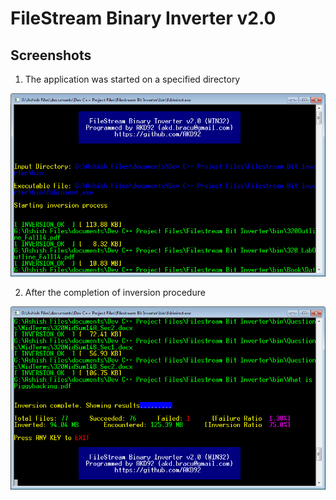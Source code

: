 # FileStream Binary Inverter v2.0

## Screenshots

1) The application was started on a specified directory

<img src="https://github.com/AKD92/FileStream-Binary-Inverter/raw/master/fscrn_1.png">

2) After the completion of inversion procedure

<img src="https://github.com/AKD92/FileStream-Binary-Inverter/raw/master/fscrn_2.png">
